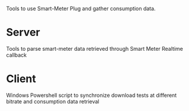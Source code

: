 Tools to use Smart-Meter Plug and gather consumption data.

# Server
Tools to parse smart-meter data retrieved through Smart Meter Realtime callback

# Client
Windows Powershell script to synchronize download tests at different bitrate and consumption data retrieval